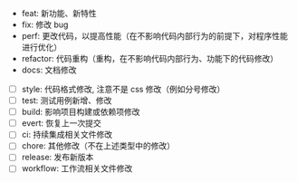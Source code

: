 -  feat: 新功能、新特性
-  fix: 修改 bug
-  perf: 更改代码，以提高性能（在不影响代码内部行为的前提下，对程序性能进行优化）
-  refactor: 代码重构（重构，在不影响代码内部行为、功能下的代码修改）
-  docs: 文档修改
-   [ ] style: 代码格式修改, 注意不是 css 修改（例如分号修改）
-   [ ] test: 测试用例新增、修改
-   [ ] build: 影响项目构建或依赖项修改
-   [ ] evert: 恢复上一次提交
-   [ ] ci: 持续集成相关文件修改
-   [ ] chore: 其他修改（不在上述类型中的修改）
-   [ ] release: 发布新版本
-   [ ] workflow: 工作流相关文件修改
